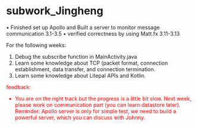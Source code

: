 # subwork\_Jingheng

• Finished set up Apollo and Built a server to monitor message communication 3.1-3.5
• verified correctness by using Matt.fx 3.11-3.13

For the following weeks:
1. Debug the subscribe function in MainActivity.java
2. Learn some knowledge about TCP (packet format, connection establishment, data transfer, and connection termination.
3. Learn some knowledge about Litepal APIs and Kotlin.


<font color="red">feedback:
- You are on the right track but the progress is a little bit slow. Next week, please work on communication part (you can learn datastore later). Reminder: Apollo server is only for simple test, we need to build a powerful server, which you can discuss with Johnny.
</font>